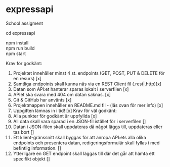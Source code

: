 # expressapi
School assigment

cd expressapi

npm install <br />
npm run build <br />
npm start <br />


Krav för godkänt:
1. Projektet innehåller minst 4 st. endpoints (GET, POST, PUT & DELETE för en resurs) [x]
2. Samtliga endpoints skall kunna nås via en REST Client fil (.rest|.http)[x]
3. Datan som API:et hanterar sparas lokalt i serverfilen [x]
4. APIét ska svara med 404 om datan saknas. [x]
5. Git & GitHub har använts [x]
6. Projektmappen innehåller en README.md fil - (läs ovan för mer info) [x]
7. Uppgiften lämnas in i tid! [x]
Krav för väl godkänt:
1. Alla punkter för godkänt är uppfyllda [x]
2. All data skall vara sparad i en JSON-fil istället för i serverfilen []
3. Datan i JSON-filen skall uppdateras då något läggs till, uppdateras  eller tas bort []
4. Ett klient-gränssnitt skall byggas för att anropa API:ets alla olika endpoints och
presentera datan, redigeringsformulär skall fyllas i med befintlig information. []
5. Ytterligare en GET endpoint skall läggas till där det går att hämta ett specifikt objekt []
